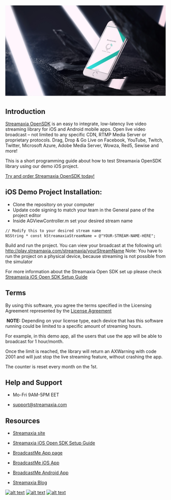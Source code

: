 # ![pageres](files/01-Image-big.jpg)

## Introduction
[Streamaxia OpenSDK](https://www.streamaxia.com/opensdk-ios-rtmp-library/) is an easy to integrate, low-latency live video streaming library for iOS and Android mobile apps. Open live video broadcast – not limited to any specific CDN, RTMP Media Server or proprietary protocols. Drag, Drop & Go Live on Facebook, YouTube, Twitch, Twitter, Microsoft Azure, Adobe Media Server, Wowza, Red5, Sewise and more!

This is a short programming guide about how to test Streamaxia OpenSDK library using our demo iOS project.

[Try and order Streamaxia OpenSDK today!](https://www.streamaxia.com/opensdk-pricing/)

## iOS Demo Project Installation:

- Clone the repository on your computer
- Update code signing to match your team in the General pane of the project editor
- Inside AGViewController.m set your desired stream name
```
// Modify this to your desired stream name
NSString * const kStreamaxiaStreamName = @"YOUR-STREAM-NAME-HERE";
```
Build and run the project. You can view your broadcast at the following url: http://play.streamaxia.com/streamaxia/yourStreamName
Note: You have to run the project on a physical device, because streaming is not possible from the simulator

For more information about the Streamaxia Open SDK set up please check [Streamaxia iOS Open SDK Setup Guide](files/OpenSDK_iOS_3.2.pdf)

## Terms
By using this software, you agree the terms specified in the Licensing Agreement represented by the [License Agreement](LICENSE.md)

 **NOTE:** Depending on your license type, each device that has this software running could be limited to a specific amount of streaming hours. 

For example, in this demo app, all the users that use the app will be able to broadcast for 1 hour/month. 

Once the limit is reached, the library will return an AXWarning with code 2001 and will just stop the live streaming feature, without crashing the app. 

The counter is reset every month on the 1st.


## Help and Support

- Mo-Fri 9AM-5PM EET

- support@streamaxia.com

## Resources

- [Streamaxia site](https://www.streamaxia.com/)

- [Streamaxia iOS Open SDK Setup Guide](files/OpenSDK_iOS_3.2.pdf)

- [BroadcastMe App page](https://www.streamaxia.com/broadcastme-whitelabel-app/)

- [BroadcastMe iOS App](https://itunes.apple.com/us/app/broadcast-me/id491982406)

- [BroadcastMe Android App](https://play.google.com/store/apps/details?id=com.streamaxia.broadcastme)

- [Streamaxia Blog](https://medium.com/streamaxia)




<!-- display the social media buttons in your README -->

[![alt text][1.1]][1]
[![alt text][2.1]][2]
[![alt text][6.1]][6]


<!-- links to social media icons -->
<!-- no need to change these -->

<!-- icons with padding -->

[1.1]: http://i.imgur.com/tXSoThF.png (twitter icon with padding)
[2.1]: http://i.imgur.com/P3YfQoD.png (facebook icon with padding)
[6.1]: http://i.imgur.com/0o48UoR.png (github icon with padding)

<!-- icons without padding -->

[1.2]: http://i.imgur.com/wWzX9uB.png (twitter icon without padding)
[2.2]: http://i.imgur.com/fep1WsG.png (facebook icon without padding)
[6.2]: http://i.imgur.com/9I6NRUm.png (github icon without padding)


<!-- links to your social media accounts -->
<!-- update these accordingly -->

[1]: https://twitter.com/streamaxia
[2]: https://facebook.com/streamaxia
[6]: http://www.github.com/streamaxia
